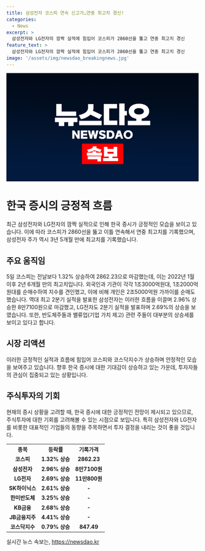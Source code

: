 ```yaml
---
title: 삼성전자 코스피 연속 신고가…연중 최고치 경신!
categories:
  - News
excerpt: >
  삼성전자와 LG전자의 깜짝 실적에 힘입어 코스피가 2860선을 뚫고 연중 최고치 경신
feature_text: >
  삼성전자와 LG전자의 깜짝 실적에 힘입어 코스피가 2860선을 뚫고 연중 최고치 경신
image: '/assets/img/newsdao_breakingnews.jpg'
---
```


<p><img src="/assets/img/newsdao_breakingnews.jpg" alt="ontimetimes 속보" /></p>

<h1 data-ke-size="size26">한국 증시의 긍정적 흐름</h1>

<p data-ke-size="size16">최근 삼성전자와 LG전자의 깜짝 실적으로 인해 한국 증시가 긍정적인 모습을 보이고 있습니다. 이에 따라 코스피가 2860선을 뚫고 이틀 연속해서 연중 최고치를 기록했으며, 삼성전자 주가 역시 3년 5개월 만에 최고치를 기록했습니다. </p>

<h2 data-ke-size="size24">주요 움직임</h2>

<p data-ke-size="size16">5일 코스피는 전날보다 1.32% 상승하여 2862.23으로 마감했는데, 이는 2022년 1월 이후 2년 6개월 만의 최고치입니다. 외국인과 기관이 각각 1조3000억원대, 1조2000억원대를 순매수하여 지수를 견인했고, 이에 비해 개인은 2조5000억원 가까이를 순매도했습니다. 역대 최고 2분기 실적을 발표한 삼성전자는 이러한 흐름을 이끌며 2.96% 상승한 8만7100원으로 마감했고, LG전자도 2분기 실적을 발표하며 2.69%의 상승을 보였습니다. 또한, 반도체주들과 밸류업(기업 가치 제고) 관련 주들이 대부분의 상승세를 보이고 있다고 합니다.</p>

<h2 data-ke-size="size24">시장 리액션</h2>

<p data-ke-size="size16">이러한 긍정적인 실적과 흐름에 힘입어 코스피와 코스닥지수가 상승하며 안정적인 모습을 보여주고 있습니다. 향후 한국 증시에 대한 기대감이 상승하고 있는 가운데, 투자자들의 관심이 집중되고 있는 상황입니다.</p>

<h2 data-ke-size="size24">주식투자의 기회</h2>

<p data-ke-size="size16">현재의 증시 상황을 고려할 때, 한국 증시에 대한 긍정적인 전망이 제시되고 있으므로, 주식투자에 대한 기회를 고려해볼 수 있는 시점으로 보입니다. 특히 삼성전자와 LG전자를 비롯한 대표적인 기업들의 동향을 주목하면서 투자 결정을 내리는 것이 좋을 것입니다.</p>

<table>
    <tr>
        <th>종목</th>
        <th>등락률</th>
        <th>기록가격</th>
    </tr>
    <tr>
        <td style="text-align: center; height: 17px;"><b>코스피</b></td>
        <td style="text-align: center; height: 17px;"><b>1.32% 상승</b></td>
        <td style="text-align: center; height: 17px;"><b>2862.23</b></td>
    </tr>
    <tr>
        <td style="text-align: center; height: 17px;"><b>삼성전자</b></td>
        <td style="text-align: center; height: 17px;"><b>2.96% 상승</b></td>
        <td style="text-align: center; height: 17px;"><b>8만7100원</b></td>
    </tr>
    <tr>
        <td style="text-align: center; height: 17px;"><b>LG전자</b></td>
        <td style="text-align: center; height: 17px;"><b>2.69% 상승</b></td>
        <td style="text-align: center; height: 17px;"><b>11만800원</b></td>
    </tr>
    <tr>
        <td style="text-align: center; height: 17px;"><b>SK하이닉스</b></td>
        <td style="text-align: center; height: 17px;"><b>2.61% 상승</b></td>
        <td style="text-align: center; height: 17px;"><b>-</b></td>
    </tr>
    <tr>
        <td style="text-align: center; height: 17px;"><b>한미반도체</b></td>
        <td style="text-align: center; height: 17px;"><b>3.25% 상승</b></td>
        <td style="text-align: center; height: 17px;"><b>-</b></td>
    </tr>
    <tr>
        <td style="text-align: center; height: 17px;"><b>KB금융</b></td>
        <td style="text-align: center; height: 17px;"><b>2.68% 상승</b></td>
        <td style="text-align: center; height: 17px;"><b>-</b></td>
    </tr>
    <tr>
        <td style="text-align: center; height: 17px;"><b>JB금융지주</b></td>
        <td style="text-align: center; height: 17px;"><b>4.41% 상승</b></td>
        <td style="text-align: center; height: 17px;"><b>-</b></td>
    </tr>
    <tr>
        <td style="text-align: center; height: 17px;"><b>코스닥지수</b></td>
        <td style="text-align: center; height: 17px;"><b>0.79% 상승</b></td>
        <td style="text-align: center; height: 17px;"><b>847.49</b></td>
    </tr>
</table>
실시간 뉴스 속보는, <a href="https://newsdao.kr" rel="dofollow">https://newsdao.kr</a>


